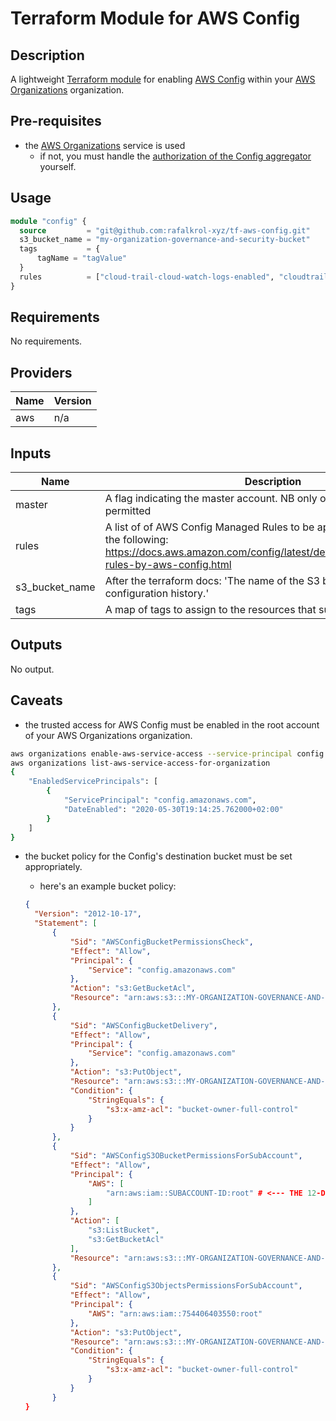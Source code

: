 # Terraform Module for AWS Config

## Description

A lightweight [Terraform module](https://www.terraform.io/docs/configuration/modules.html) for enabling [AWS Config](https://aws.amazon.com/config/)
within your [AWS Organizations](https://aws.amazon.com/organizations/) organization.

## Pre-requisites

+ the [AWS Organizations](https://aws.amazon.com/organizations/) service is used
  + if not, you must handle the [authorization of the Config aggregator](https://docs.aws.amazon.com/config/latest/developerguide/authorize-aggregator-account-console.html) yourself.

## Usage

```terraform
module "config" {
  source         = "git@github.com:rafalkrol-xyz/tf-aws-config.git"
  s3_bucket_name = "my-organization-governance-and-security-bucket"
  tags           = {
      tagName = "tagValue"
  }
  rules          = ["cloud-trail-cloud-watch-logs-enabled", "cloudtrail-enabled", "cloud-trail-log-file-validation-enabled"]
}
```
<!-- BEGINNING OF TERRAFORM DOCS HOOK -->
## Requirements

No requirements.

## Providers

| Name | Version |
|------|---------|
| aws | n/a |

## Inputs

| Name | Description | Type | Default | Required |
|------|-------------|------|---------|:--------:|
| master | A flag indicating the master account. NB only one per organization is permitted | `bool` | `false` | no |
| rules | A list of of AWS Config Managed Rules to be applied. Must be one of the following: https://docs.aws.amazon.com/config/latest/developerguide/managed-rules-by-aws-config.html | `list(string)` | `null` | no |
| s3\_bucket\_name | After the terraform docs: 'The name of the S3 bucket used to store the configuration history.' | `string` | n/a | yes |
| tags | A map of tags to assign to the resources that support the use of them | `map(string)` | `null` | no |

## Outputs

No output.

<!-- END OF TERRAFORM DOCS HOOK -->

## Caveats

+ the trusted access for AWS Config must be enabled in the root account of your AWS Organizations organization.

```bash
aws organizations enable-aws-service-access --service-principal config.amazonaws.com
aws organizations list-aws-service-access-for-organization
{
    "EnabledServicePrincipals": [
        {
            "ServicePrincipal": "config.amazonaws.com",
            "DateEnabled": "2020-05-30T19:14:25.762000+02:00"
        }
    ]
}
```

+ the bucket policy for the Config's destination bucket must be set appropriately.
  + here's an example bucket policy:

  ```json
  {
    "Version": "2012-10-17",
    "Statement": [
        {
            "Sid": "AWSConfigBucketPermissionsCheck",
            "Effect": "Allow",
            "Principal": {
                "Service": "config.amazonaws.com"
            },
            "Action": "s3:GetBucketAcl",
            "Resource": "arn:aws:s3:::MY-ORGANIZATION-GOVERNANCE-AND-SECURITY-BUCKET" # <---THE DESTINATION BUCKET IN THE AWS ORGANIZATIONS ROOT ACCOUNT
        },
        {
            "Sid": "AWSConfigBucketDelivery",
            "Effect": "Allow",
            "Principal": {
                "Service": "config.amazonaws.com"
            },
            "Action": "s3:PutObject",
            "Resource": "arn:aws:s3:::MY-ORGANIZATION-GOVERNANCE-AND-SECURITY-BUCKET/AWSLogs/ROOT-ACCOUNT-ID/Config/*", # <---THE DESTINATION BUCKET IN THE AWS ORGANIZATIONS ROOT ACCOUNT PLUS ITS 12-DIGIT ACCOUNT ID
            "Condition": {
                "StringEquals": {
                    "s3:x-amz-acl": "bucket-owner-full-control"
                }
            }
        },
        {
            "Sid": "AWSConfigS3OBucketPermissionsForSubAccount",
            "Effect": "Allow",
            "Principal": {
                "AWS": [
                    "arn:aws:iam::SUBACCOUNT-ID:root" # <--- THE 12-DIGIT ACCOUNT ID OF THE SUBACCOUNT
                ]
            },
            "Action": [
                "s3:ListBucket",
                "s3:GetBucketAcl"
            ],
            "Resource": "arn:aws:s3:::MY-ORGANIZATION-GOVERNANCE-AND-SECURITY-BUCKET" # <---THE DESTINATION BUCKET IN THE AWS ORGANIZATIONS ROOT ACCOUNT
        },
        {
            "Sid": "AWSConfigS3ObjectsPermissionsForSubAccount",
            "Effect": "Allow",
            "Principal": {
                "AWS": "arn:aws:iam::754406403550:root"
            },
            "Action": "s3:PutObject",
            "Resource": "arn:aws:s3:::MY-ORGANIZATION-GOVERNANCE-AND-SECURITY-BUCKET/AWSLogs/SUBACCOUNT-ID/Config/*", # <---THE DESTINATION BUCKET IN THE AWS ORGANIZATIONS ROOT ACCOUNT PLUS THE 12-DIGIT ACCOUNT ID OF THE SUBACCOUNT
            "Condition": {
                "StringEquals": {
                    "s3:x-amz-acl": "bucket-owner-full-control"
                }
            }
        }
  }
  ```
